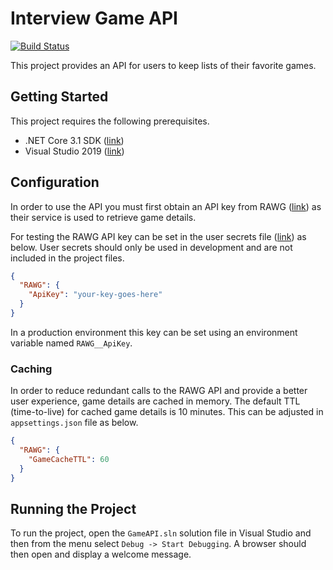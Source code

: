 # Interview Game API

[![Build Status](https://travis-ci.com/benthepoet/interview-game-api.svg?branch=master)](https://travis-ci.com/benthepoet/interview-game-api)

This project provides an API for users to keep lists of their favorite games.

## Getting Started
This project requires the following prerequisites.

* .NET Core 3.1 SDK ([link](https://dotnet.microsoft.com/download))
* Visual Studio 2019 ([link](https://visualstudio.microsoft.com/))

## Configuration 
In order to use the API you must first obtain an API key from RAWG ([link](https://rawg.io/)) as their service is 
used to retrieve game details.

For testing the RAWG API key can be set in the user secrets file ([link](https://docs.microsoft.com/en-us/aspnet/core/security/app-secrets?view=aspnetcore-3.1&tabs=windows)) as below. User secrets should only be used in development and are not included in the project files.

```json
{
  "RAWG": {
    "ApiKey": "your-key-goes-here"
  }
}
```

In a production environment this key can be set using an environment variable named `RAWG__ApiKey`.

### Caching
In order to reduce redundant calls to the RAWG API and provide a better user experience, game details are cached 
in memory. The default TTL (time-to-live) for cached game details is 10 minutes. This can be adjusted in `appsettings.json` file as below.

```json
{
  "RAWG": {
    "GameCacheTTL": 60
  }
}
```

## Running the Project
To run the project, open the `GameAPI.sln` solution file in Visual Studio and then from the menu select `Debug -> Start Debugging`.
A browser should then open and display a welcome message.